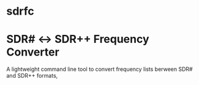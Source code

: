 # sdrfc
# SDR# <-> SDR++ Frequency Converter
A lightweight command line tool to convert frequency lists berween SDR# and SDR++ formats,

